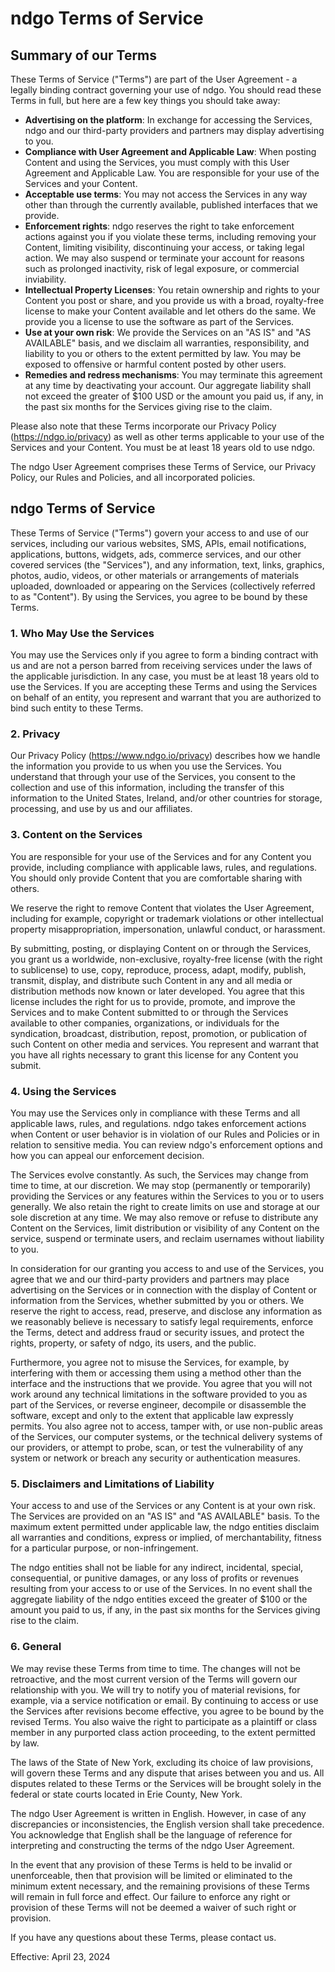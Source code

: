 # ndgo Terms of Service

## Summary of our Terms

These Terms of Service ("Terms") are part of the User Agreement - a legally binding contract governing your use of ndgo. You should read these Terms in full, but here are a few key things you should take away:

- **Advertising on the platform**: In exchange for accessing the Services, ndgo and our third-party providers and partners may display advertising to you.
- **Compliance with User Agreement and Applicable Law**: When posting Content and using the Services, you must comply with this User Agreement and Applicable Law. You are responsible for your use of the Services and your Content.
- **Acceptable use terms**: You may not access the Services in any way other than through the currently available, published interfaces that we provide.
- **Enforcement rights**: ndgo reserves the right to take enforcement actions against you if you violate these terms, including removing your Content, limiting visibility, discontinuing your access, or taking legal action. We may also suspend or terminate your account for reasons such as prolonged inactivity, risk of legal exposure, or commercial inviability.
- **Intellectual Property Licenses**: You retain ownership and rights to your Content you post or share, and you provide us with a broad, royalty-free license to make your Content available and let others do the same. We provide you a license to use the software as part of the Services.
- **Use at your own risk**: We provide the Services on an "AS IS" and "AS AVAILABLE" basis, and we disclaim all warranties, responsibility, and liability to you or others to the extent permitted by law. You may be exposed to offensive or harmful content posted by other users.
- **Remedies and redress mechanisms**: You may terminate this agreement at any time by deactivating your account. Our aggregate liability shall not exceed the greater of $100 USD or the amount you paid us, if any, in the past six months for the Services giving rise to the claim.

Please also note that these Terms incorporate our Privacy Policy (https://ndgo.io/privacy) as well as other terms applicable to your use of the Services and your Content. You must be at least 18 years old to use ndgo.

The ndgo User Agreement comprises these Terms of Service, our Privacy Policy, our Rules and Policies, and all incorporated policies.

## ndgo Terms of Service

These Terms of Service ("Terms") govern your access to and use of our services, including our various websites, SMS, APIs, email notifications, applications, buttons, widgets, ads, commerce services, and our other covered services (the "Services"), and any information, text, links, graphics, photos, audio, videos, or other materials or arrangements of materials uploaded, downloaded or appearing on the Services (collectively referred to as "Content"). By using the Services, you agree to be bound by these Terms.

### 1. Who May Use the Services

You may use the Services only if you agree to form a binding contract with us and are not a person barred from receiving services under the laws of the applicable jurisdiction. In any case, you must be at least 18 years old to use the Services. If you are accepting these Terms and using the Services on behalf of an entity, you represent and warrant that you are authorized to bind such entity to these Terms.

### 2. Privacy

Our Privacy Policy (https://www.ndgo.io/privacy) describes how we handle the information you provide to us when you use the Services. You understand that through your use of the Services, you consent to the collection and use of this information, including the transfer of this information to the United States, Ireland, and/or other countries for storage, processing, and use by us and our affiliates.

### 3. Content on the Services

You are responsible for your use of the Services and for any Content you provide, including compliance with applicable laws, rules, and regulations. You should only provide Content that you are comfortable sharing with others.

We reserve the right to remove Content that violates the User Agreement, including for example, copyright or trademark violations or other intellectual property misappropriation, impersonation, unlawful conduct, or harassment.

By submitting, posting, or displaying Content on or through the Services, you grant us a worldwide, non-exclusive, royalty-free license (with the right to sublicense) to use, copy, reproduce, process, adapt, modify, publish, transmit, display, and distribute such Content in any and all media or distribution methods now known or later developed. You agree that this license includes the right for us to provide, promote, and improve the Services and to make Content submitted to or through the Services available to other companies, organizations, or individuals for the syndication, broadcast, distribution, repost, promotion, or publication of such Content on other media and services. You represent and warrant that you have all rights necessary to grant this license for any Content you submit.

### 4. Using the Services

You may use the Services only in compliance with these Terms and all applicable laws, rules, and regulations. ndgo takes enforcement actions when Content or user behavior is in violation of our Rules and Policies or in relation to sensitive media. You can review ndgo's enforcement options and how you can appeal our enforcement decision.

The Services evolve constantly. As such, the Services may change from time to time, at our discretion. We may stop (permanently or temporarily) providing the Services or any features within the Services to you or to users generally. We also retain the right to create limits on use and storage at our sole discretion at any time. We may also remove or refuse to distribute any Content on the Services, limit distribution or visibility of any Content on the service, suspend or terminate users, and reclaim usernames without liability to you.

In consideration for our granting you access to and use of the Services, you agree that we and our third-party providers and partners may place advertising on the Services or in connection with the display of Content or information from the Services, whether submitted by you or others. We reserve the right to access, read, preserve, and disclose any information as we reasonably believe is necessary to satisfy legal requirements, enforce the Terms, detect and address fraud or security issues, and protect the rights, property, or safety of ndgo, its users, and the public.

Furthermore, you agree not to misuse the Services, for example, by interfering with them or accessing them using a method other than the interface and the instructions that we provide. You agree that you will not work around any technical limitations in the software provided to you as part of the Services, or reverse engineer, decompile or disassemble the software, except and only to the extent that applicable law expressly permits. You also agree not to access, tamper with, or use non-public areas of the Services, our computer systems, or the technical delivery systems of our providers, or attempt to probe, scan, or test the vulnerability of any system or network or breach any security or authentication measures.

### 5. Disclaimers and Limitations of Liability

Your access to and use of the Services or any Content is at your own risk. The Services are provided on an "AS IS" and "AS AVAILABLE" basis. To the maximum extent permitted under applicable law, the ndgo entities disclaim all warranties and conditions, express or implied, of merchantability, fitness for a particular purpose, or non-infringement.

The ndgo entities shall not be liable for any indirect, incidental, special, consequential, or punitive damages, or any loss of profits or revenues resulting from your access to or use of the Services. In no event shall the aggregate liability of the ndgo entities exceed the greater of $100 or the amount you paid to us, if any, in the past six months for the Services giving rise to the claim.

### 6. General

We may revise these Terms from time to time. The changes will not be retroactive, and the most current version of the Terms will govern our relationship with you. We will try to notify you of material revisions, for example, via a service notification or email. By continuing to access or use the Services after revisions become effective, you agree to be bound by the revised Terms. You also waive the right to participate as a plaintiff or class member in any purported class action proceeding, to the extent permitted by law.

The laws of the State of New York, excluding its choice of law provisions, will govern these Terms and any dispute that arises between you and us. All disputes related to these Terms or the Services will be brought solely in the federal or state courts located in Erie County, New York.

The ndgo User Agreement is written in English. However, in case of any discrepancies or inconsistencies, the English version shall take precedence. You acknowledge that English shall be the language of reference for interpreting and constructing the terms of the ndgo User Agreement.

In the event that any provision of these Terms is held to be invalid or unenforceable, then that provision will be limited or eliminated to the minimum extent necessary, and the remaining provisions of these Terms will remain in full force and effect. Our failure to enforce any right or provision of these Terms will not be deemed a waiver of such right or provision.

If you have any questions about these Terms, please contact us.

Effective: April 23, 2024